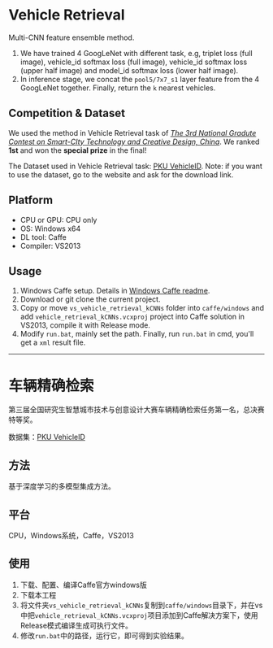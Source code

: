 # Vehicle Retrieval
Multi-CNN feature ensemble method. 

1. We have trained 4 GoogLeNet with different task, e.g, triplet loss (full image), vehicle_id softmax loss (full image), vehicle_id softmax loss (upper half image) and model_id softmax loss (lower half image). 
2. In inference stage, we concat the `pool5/7x7_s1` layer feature from the 4 GoogLeNet together. Finally, return the `k` nearest vehicles.

## Competition & Dataset
We used the method in Vehicle Retrieval task of [*The 3rd National Gradute Contest on Smart-CIty Technology and Creative Design, China*](http://www.smartcity-competition.com.cn/). We ranked **1st** and won the **special prize** in the final!

The Dataset used in Vehicle Retrieval task: 
[PKU VehicleID](http://www.pkuml.org/research/pku-vehicleid.html). Note: if you want to use the dataset, go to the website and ask for the download link.

## Platform
- CPU or GPU: CPU only
- OS: Windows x64
- DL tool: Caffe
- Compiler: VS2013

## Usage
1. Windows Caffe setup. Details in [Windows Caffe readme](https://github.com/BVLC/caffe/tree/windows).
2. Download or git clone the current project.
3. Copy or move `vs_vehicle_retrieval_kCNNs` folder into `caffe/windows` and add `vehicle_retrieval_kCNNs.vcxproj` project into Caffe solution in VS2013, compile it with Release mode.
4. Modify `run.bat`, mainly set the path. Finally, run `run.bat` in cmd, you'll get a `xml` result file.

---

# 车辆精确检索
第三届全国研究生智慧城市技术与创意设计大赛车辆精确检索任务第一名，总决赛特等奖。

数据集：[PKU VehicleID](http://www.pkuml.org/research/pku-vehicleid.html)

## 方法
基于深度学习的多模型集成方法。

## 平台
CPU，Windows系统，Caffe，VS2013

## 使用
1. 下载、配置、编译Caffe官方windows版
2. 下载本工程
3. 将文件夹`vs_vehicle_retrieval_kCNNs`复制到`caffe/windows`目录下，并在vs中把`vehicle_retrieval_kCNNs.vcxproj`项目添加到Caffe解决方案下，使用Release模式编译生成可执行文件。
4. 修改`run.bat`中的路径，运行它，即可得到实验结果。


